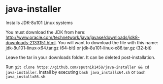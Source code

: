 # java-installer
Installs JDK-8u101 Linux systems

You must download the JDK from here: http://www.oracle.com/technetwork/java/javase/downloads/jdk8-downloads-2133151.html. You will want to download the file with this name: jdk-8u101-linux-x64.tar.gz (64-bit) or jdk-8u101-linux-x86.tar.gz (32-bit)

Leave the tar in your downloads folder. It can be deleted post-installation. 

Run `git clone https://github.com/sputnik1458/java-installer && cd java-installer`.
Install by executing `bash java_installx64.sh` or `bash java_installx86.sh`
